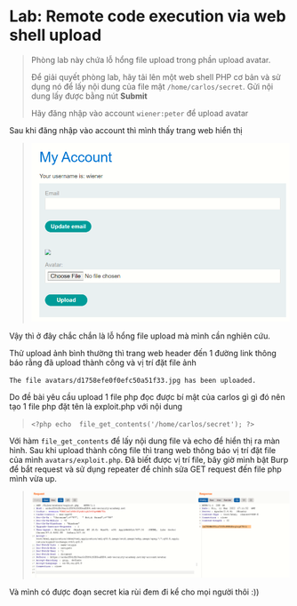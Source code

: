 # Lab: Remote code execution via web shell upload

> Phòng lab này chứa lỗ hổng file upload trong phần upload avatar. 
> 
> Để giải quyết phòng lab, hãy tải lên một web shell PHP cơ bản và sử dụng nó để lấy nội dung của file mật `/home/carlos/secret`. Gửi nội dung lấy được bằng nút **Submit**
>
> Hãy đăng nhập vào account `wiener:peter` để upload avatar

Sau khi đăng nhập vào account thì mình thấy trang web hiển thị 

>![](1.png)

Vậy thì ở đây chắc chắn là lỗ hổng file upload mà mình cần nghiên cứu. 

Thử upload ảnh bình thường thì trang web header đến 1 đường link thông báo rằng đã upload thành công và vị trí đặt file ảnh

`The file avatars/d1758efe0f0efc50a51f33.jpg has been uploaded.`

Do đề bài yêu cầu upload 1 file php đọc được bí mật của carlos gì gì đó nên tạo 1 file php đặt tên là exploit.php với nội dung 

> `<?php echo  file_get_contents('/home/carlos/secret'); ?>`

Với hàm `file_get_contents` để lấy nội dung file và echo để hiển thị ra màn hình. Sau khi upload thành công file thì trang web thông báo vị trí đặt file của mình `avatars/exploit.php`. Đã biết được vị trí file, bây giờ mình bật Burp để bắt request và sử dụng repeater để chỉnh sửa GET request đến file php mình vừa up.

>![](2.png)

Và mình có được đoạn secret kia rùi đem đi kể cho mọi người thôi :))
